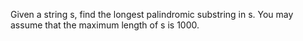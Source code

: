Given a string s, find the longest palindromic substring in s. You may assume that the maximum length of s is 1000.
